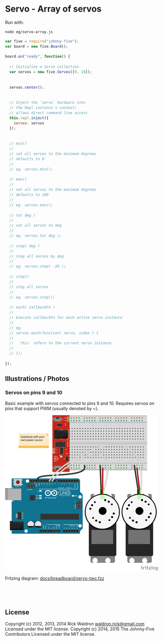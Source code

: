 <!--remove-start-->

# Servo - Array of servos



Run with:
```bash
node eg/servo-array.js
```

<!--remove-end-->

```javascript
var five = require("johnny-five");
var board = new five.Board();

board.on("ready", function() {

  // Initialize a Servo collection
  var servos = new five.Servos([9, 10]);


  servos.center();


  // Inject the `servo` hardware into
  // the Repl instance's context;
  // allows direct command line access
  this.repl.inject({
    servos: servos
  });


  // min()
  //
  // set all servos to the minimum degrees
  // defaults to 0
  //
  // eg. servos.min();

  // max()
  //
  // set all servos to the maximum degrees
  // defaults to 180
  //
  // eg. servos.max();

  // to( deg )
  //
  // set all servos to deg
  //
  // eg. servos.to( deg );

  // step( deg )
  //
  // step all servos by deg
  //
  // eg. servos.step( -20 );

  // stop()
  //
  // stop all servos
  //
  // eg. servos.stop();

  // each( callbackFn )
  //
  // Execute callbackFn for each active servo instance
  //
  // eg.
  // servos.each(function( servo, index ) {
  //
  //  `this` refers to the current servo instance
  //
  // });

});

```


## Illustrations / Photos


### Servos on pins 9 and 10


Basic example with servos connected to pins 9 and 10. Requires servos on pins that support PWM (usually denoted by ~).


![docs/breadboard/servo-two.png](breadboard/servo-two.png)<br>

Fritzing diagram: [docs/breadboard/servo-two.fzz](breadboard/servo-two.fzz)

&nbsp;





&nbsp;

<!--remove-start-->

## License
Copyright (c) 2012, 2013, 2014 Rick Waldron <waldron.rick@gmail.com>
Licensed under the MIT license.
Copyright (c) 2014, 2015 The Johnny-Five Contributors
Licensed under the MIT license.

<!--remove-end-->
